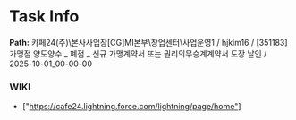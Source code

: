 # Task Info

**Path:** 카페24(주)\본사사업장\[CG]MI본부\창업센터\사업운영1 / hjkim16 / [351183] 가맹점 양도양수 _ 폐점 _ 신규 가맹계약서 또는 권리의무승계계약서 도장 날인 / 2025-10-01_00-00-00

### WIKI
- ["https://cafe24.lightning.force.com/lightning/page/home"]

